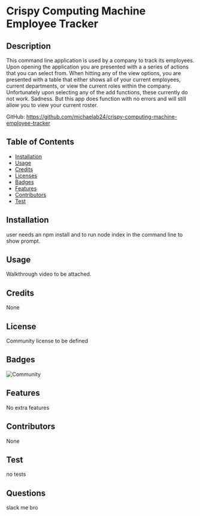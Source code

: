 # Crispy Computing Machine Employee Tracker


## Description 

This command line application is used by a company to track its employees. Upon opening the application you are presented with a a series of actions that you can select from. When hitting any of the view options, you are presented with a table that either shows all of your current employees, current departments, or view the current roles within the company. Unfortunately upon selecting any of the add functions, these currently do not work. Sadness. But this app does function with no errors and will still allow you to view your current roster.

GitHub: https://github.com/michaelab24/crispy-computing-machine-employee-tracker

## Table of Contents
* [Installation](#installation)
* [Usage](#usage)
* [Credits](#credits)
* [Licenses](#license)
* [Badges](#badges)
* [Features](#features)
* [Contributors](#contributors)
* [Test](#test)

## Installation

user needs an npm install and to run node index in the command line to show prompt.

## Usage 

Walkthrough video to be attached.

## Credits

None

## License

Community license to be defined

## Badges

![Community](https://img.shields.io/badge/license-Community-green)

## Features

No extra features

## Contributors

None

## Test

no tests

## Questions

slack me bro
